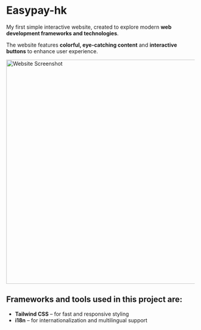 # Easypay-hk

My first simple interactive website, created to explore modern **web development frameworks and technologies**.  

The website features **colorful, eye-catching content** and **interactive buttons** to enhance user experience.  

<img width="600" alt="Website Screenshot" src="https://github.com/user-attachments/assets/7cad6eac-7d21-47e8-95a8-7a647e0e354a" />

## Frameworks and tools used in this project are:  
- **Tailwind CSS** – for fast and responsive styling  
- **i18n** – for internationalization and multilingual support  
